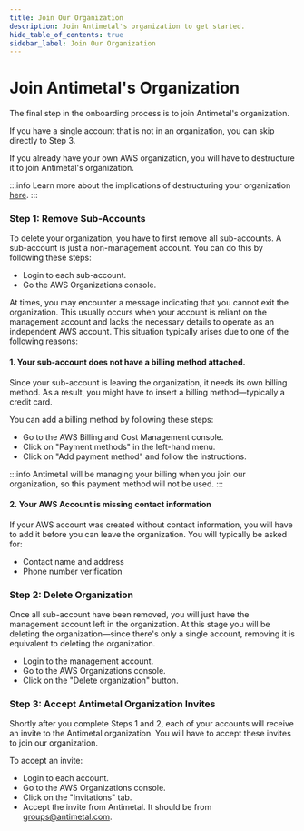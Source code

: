 ```yaml
---
title: Join Our Organization
description: Join Antimetal's organization to get started.
hide_table_of_contents: true
sidebar_label: Join Our Organization
---
```


# Join Antimetal's Organization

The final step in the onboarding process is to join Antimetal's organization.

If you have a single account that is not in an organization, you can skip directly to Step 3.

If you already have your own AWS organization, you will have to destructure it to join Antimetal's organization.

:::info
Learn more about the implications of destructuring your organization [here](/faq).
:::

### Step 1: Remove Sub-Accounts

To delete your organization, you have to first remove all sub-accounts. A sub-account is just a non-management account. You can do this by following these steps:

- Login to each sub-account.
- Go the AWS Organizations console.

At times, you may encounter a message indicating that you cannot exit the organization. This usually occurs when your account is reliant on the management account and lacks the necessary details to operate as an independent AWS account. This situation typically arises due to one of the following reasons:

#### 1. Your sub-account does not have a billing method attached.

Since your sub-account is leaving the organization, it needs its own billing method. As a result, you might have to insert a billing method—typically a credit card.

You can add a billing method by following these steps:

- Go to the AWS Billing and Cost Management console.
- Click on "Payment methods" in the left-hand menu.
- Click on "Add payment method" and follow the instructions.

:::info
Antimetal will be managing your billing when you join our organization, so this payment method will not be used.
:::

#### 2. Your AWS Account is missing contact information

If your AWS account was created without contact information, you will have to add it before you can leave the organization. You will typically be asked for:

- Contact name and address
- Phone number verification

### Step 2: Delete Organization

Once all sub-account have been removed, you will just have the management account left in the organization. At this stage you will be deleting the organization—since there's only a single account, removing it is equivalent to deleting the organization.

- Login to the management account.
- Go to the AWS Organizations console.
- Click on the "Delete organization" button.

### Step 3: Accept Antimetal Organization Invites

Shortly after you complete Steps 1 and 2, each of your accounts will receive an invite to the Antimetal organization. You will have to accept these invites to join our organization.

To accept an invite:

- Login to each account.
- Go to the AWS Organizations console.
- Click on the "Invitations" tab.
- Accept the invite from Antimetal. It should be from groups@antimetal.com.
